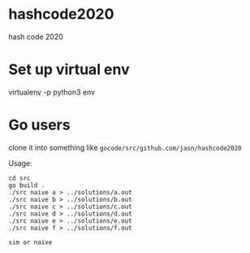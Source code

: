 # hashcode2020
hash code 2020

# Set up virtual env
virtualenv -p python3 env

# Go users

clone it into something like `gocode/src/github.com/jasn/hashcode2020`


Usage:

    cd src
    go build .
    ./src naive a > ../solutions/a.out
    ./src naive b > ../solutions/b.out
    ./src naive c > ../solutions/c.out
    ./src naive d > ../solutions/d.out
    ./src naive e > ../solutions/e.out
    ./src naive f > ../solutions/f.out
    
    sim or naive